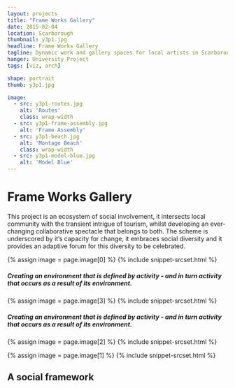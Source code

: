 ```yaml
---
layout: projects
title: "Frame Works Gallery"
date: 2015-02-04
location: Scarborough
thumbnail: y3p1.jpg
headline: Frame Works Gallery
tagline: Dynamic work and gallery spaces for local artists in Scarborough
hanger: University Project
tags: [viz, arch]

shape: portrait
thumb: y3p1.jpg

image:
  - src: y3p1-routes.jpg
    alt: 'Routes'
    class: wrap-width
  - src: y3p1-frame-assembly.jpg
    alt: 'Frame Assembly'
  - src: y3p1-beach.jpg
    alt: 'Montage Beach'
    class: wrap-width
  - src: y3p1-model-blue.jpg
    alt: 'Model Blue'
---
```


# Frame Works Gallery

This project is an ecosystem of social involvement, it intersects local community with the transient intrigue of tourism, whilst developing an ever-changing collaborative spectacle that belongs to both. The scheme is underscored by it’s capacity for change, it embraces social diversity and it provides an adaptive forum for this diversity to be celebrated.

{% assign image = page.image[0] %}
{% include snippet-srcset.html %}

##### Creating an environment that is defined by activity - and in turn activity that occurs as a result of its environment.

{% assign image = page.image[3] %}
{% include snippet-srcset.html %}

##### Creating an environment that is defined by activity - and in turn activity that occurs as a result of its environment.

{% assign image = page.image[2] %}
{% include snippet-srcset.html %}

{% assign image = page.image[1] %}
{% include snippet-srcset.html %}

## A social framework
